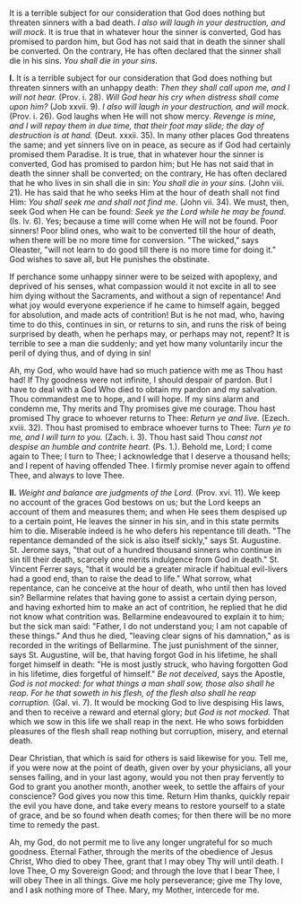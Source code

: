 
It is a terrible subject for our consideration that God does nothing but threaten sinners with a bad death. *I also will laugh in your destruction, and will mock.* It is true that in whatever hour the sinner is converted, God has promised to pardon him, but God has not said that in death the sinner shall be converted. On the contrary, He has often declared that the sinner shall die in his sins. *You shall die in your sins.*

**I\.** It is a terrible subject for our consideration that God does nothing but threaten sinners with an unhappy death: *Then they shall call upon me, and I will not hear.* (Prov. i. 28). *Will God hear his cry when distress shall come upon him?* (Job xxvii. 9). *I also will laugh in your destruction, and will mock.* (Prov. i. 26). God laughs when He will not show mercy. *Revenge is mine, and I will repay them in due time, that their foot may slide; the day of destruction is at hand.* (Deut. xxxii. 35). In many other places God threatens the same; and yet sinners live on in peace, as secure as if God had certainly promised them Paradise. It is true, that in whatever hour the sinner is converted, God has promised to pardon him; but He has not said that in death the sinner shall be converted; on the contrary, He has often declared that he who lives in sin shall die in sin: *You shall die in your sins.* (John viii. 21). He has said that he who seeks Him at the hour of death shall not find Him: *You shall seek me and shall not find me.* (John vii. 34). We must, then, seek God when He can be found: *Seek ye the Lord while he may be found.* (Is. lv. 6). Yes; because a time will come when He will not be found. Poor sinners! Poor blind ones, who wait to be converted till the hour of death, when there will be no more time for conversion. \"The wicked,\" says Oleaster, \"will not learn to do good till there is no more time for doing it.\" God wishes to save all, but He punishes the obstinate.

If perchance some unhappy sinner were to be seized with apoplexy, and deprived of his senses, what compassion would it not excite in all to see him dying without the Sacraments, and without a sign of repentance! And what joy would everyone experience if he came to himself again, begged for absolution, and made acts of contrition! But is he not mad, who, having time to do this, continues in sin, or returns to sin, and runs the risk of being surprised by death, when he perhaps may, or perhaps may not, repent? It is terrible to see a man die suddenly; and yet how many voluntarily incur the peril of dying thus, and of dying in sin!

Ah, my God, who would have had so much patience with me as Thou hast had! If Thy goodness were not infinite, I should despair of pardon. But I have to deal with a God Who died to obtain my pardon and my salvation. Thou commandest me to hope, and I will hope. If my sins alarm and condemn me, Thy merits and Thy promises give me courage. Thou hast promised Thy grace to whoever returns to Thee: *Return ye and live.* (Ezech. xviii. 32). Thou hast promised to embrace whoever turns to Thee: *Turn ye to me, and I will turn to you.* (Zach. i. 3). Thou hast said Thou *canst not despise an humble and contrite heart.* (Ps. 1.). Behold me, Lord; I come again to Thee; I turn to Thee; I acknowledge that I deserve a thousand hells; and I repent of having offended Thee. I firmly promise never again to offend Thee, and always to love Thee.

**II\.** *Weight and balance are judgments of the Lord.* (Prov. xvi. 11). We keep no account of the graces God bestows on us; but the Lord keeps an account of them and measures them; and when He sees them despised up to a certain point, He leaves the sinner in his sin, and in this state permits him to die. Miserable indeed is he who defers his repentance till death. \"The repentance demanded of the sick is also itself sickly,\" says St. Augustine. St. Jerome says, \"that out of a hundred thousand sinners who continue in sin till their death, scarcely one merits indulgence from God in death.\" St. Vincent Ferrer says, \"that it would be a greater miracle if habitual evil-livers had a good end, than to raise the dead to life.\" What sorrow, what repentance, can he conceive at the hour of death, who until then has loved sin? Bellarmine relates that having gone to assist a certain dying person, and having exhorted him to make an act of contrition, he replied that he did not know what contrition was. Bellarmine endeavoured to explain it to him; but the sick man said: \"Father, I do not understand you; I am not capable of these things.\" And thus he died, \"leaving clear signs of his damnation,\" as is recorded in the writings of Bellarmine. The just punishment of the sinner, says St. Augustine, will be, that having forgot God in his lifetime, he shall forget himself in death: \"He is most justly struck, who having forgotten God in his lifetime, dies forgetful of himself.\" *Be not deceived*, says the Apostle, *God is not mocked: for what things a man shall sow, those also shall he reap. For he that soweth in his flesh, of the flesh also shall he reap corruption.* (Gal. vi. 7). It would be mocking God to live despising His laws, and then to receive a reward and eternal glory; *but God is not mocked.* That which we sow in this life we shall reap in the next. He who sows forbidden pleasures of the flesh shall reap nothing but corruption, misery, and eternal death.

Dear Christian, that which is said for others is said likewise for you. Tell me, if you were now at the point of death, given over by your physicians, all your senses failing, and in your last agony, would you not then pray fervently to God to grant you another month, another week, to settle the affairs of your conscience? God gives you now this time. Return Him thanks, quickly repair the evil you have done, and take every means to restore yourself to a state of grace, and be so found when death comes; for then there will be no more time to remedy the past.

Ah, my God, do not permit me to live any longer ungrateful for so much goodness. Eternal Father, through the merits of the obedience of Jesus Christ, Who died to obey Thee, grant that I may obey Thy will until death. I love Thee, O my Sovereign Good; and through the love that I bear Thee, I will obey Thee in all things. Give me holy perseverance; give me Thy love, and I ask nothing more of Thee. Mary, my Mother, intercede for me.

